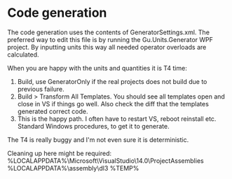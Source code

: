 ﻿# Code generation
The code generation uses the contents of GeneratorSettings.xml.
The preferred way to edit this file is by running the Gu.Units.Generator WPF project.
By inputting units this way all needed operator overloads are calculated.

When you are happy with the units and quantities it is T4 time:

1. Build, use GeneratorOnly if the real projects does not build due to previous failure.
2. Build > Transform All Templates. You should see all templates open and close in VS if things go well.
   Also check the diff that the templates generated correct code.
3. This is the happy path. I often have to restart VS, reboot reinstall etc. Standard Windows procedures, to get it to generate.

The T4 is really buggy and I'm not even sure it is deterministic.

Cleaning up here might be required:
%LOCALAPPDATA%\Microsoft\VisualStudio\14.0\ProjectAssemblies\
%LOCALAPPDATA%\assembly\dl3
%TEMP%
